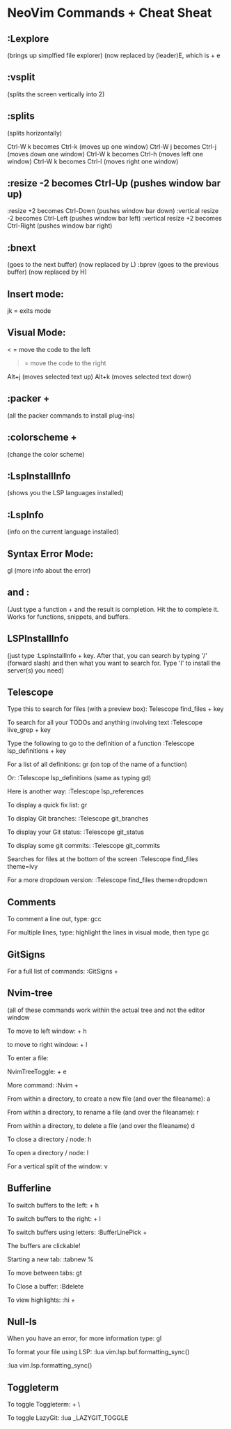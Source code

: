 # NeoVim Commands + Cheat Sheat

## :Lexplore
(brings up simplfied file explorer)
(now replaced by (leader)E, which is <Space> + e

## :vsplit
(splits the screen vertically into 2)

## :splits
(splits horizontally)

Ctrl-W k becomes Ctrl-k (moves up one window)
Ctrl-W j becomes Ctrl-j (moves down one window)
Ctrl-W k becomes Ctrl-h (moves left one window)
Ctrl-W k becomes Ctrl-l (moves right one window)

## :resize -2<CR> becomes Ctrl-Up (pushes window bar up)
:resize +2<CR> becomes Ctrl-Down (pushes window bar down)
:vertical resize -2<CR> becomes Ctrl-Left (pushes window bar left)
:vertical resize +2<CR> becomes Ctrl-Right (pushes window bar right)


## :bnext
(goes to the next buffer)
(now replaced by L)
:bprev
(goes to the previous buffer)
(now replaced by H)

## Insert mode:
jk = exits mode

## Visual Mode:
< = move the code to the left
> = move the code to the right

Alt+j (moves selected text up)
Alt+k (moves selected text down)

## :packer + <Tab>
(all the packer commands to install plug-ins)

## :colorscheme + <Tab>
(change the color scheme)

## :LspInstallInfo
(shows you the LSP languages installed)

## :LspInfo
(info on the current language installed)

## Syntax Error Mode:
gl (more info about the error)

## <tab> and <return>:
(Just type a function + <Tab> and the result is completion. Hit the <enter> to complete it. Works for functions, snippets,
and buffers.

## LSPInstallInfo
(just type :LspInstallInfo + <Enter> key. After that, you can search by typing '/' (forward slash) and then what you want to
search for. Type 'I' to install the server(s) you need)

## Telescope

Type this to search for files (with a preview box):
Telescope find_files + <Enter> key

To search for all your TODOs and anything involving text
:Telescope live_grep + <Enter> key

Type the following to go to the definition of a function
:Telescope lsp_definitions + <Enter> key

For a list of all definitions:
gr (on top of the name of a function)

Or:
:Telescope lsp_definitions (same as typing gd)

Here is another way:
:Telescope lsp_references

To display a quick fix list:
gr

To display Git branches:
:Telescope git_branches

To display your Git status:
:Telescope git_status

To display some git commits:
:Telescope git_commits

Searches for files at the bottom of the screen 
:Telescope find_files theme=ivy

For a more dropdown version:
:Telescope find_files theme=dropdown

## Comments

To comment a line out, type:
gcc

For multiple lines, type:
highlight the lines in visual mode, then type gc

## GitSigns

For a full list of commands:
:GitSigns + <tab>

## Nvim-tree
(all of these commands work within the actual tree and not the editor window

To move to left window:
<Ctrl> + h

to move to right window:
<Ctrl> + l

To enter a file:
<enter>

NvimTreeToggle:
<Spacebar> + e

More command:
:Nvim + <tab>

From within a directory, to create a new file (and over the fileaname):
a

From within a directory, to rename a file (and over the fileaname):
r

From within a directory, to delete a file (and over the fileaname)
d

To close a directory / node:
h

To open a directory / node:
l

For a vertical split of the window:
v

## Bufferline
To switch buffers to the left:
<Shift> + h

To switch buffers to the right:
<Shift> + l

To switch buffers using letters:
:BufferLinePick + <key>

The buffers are clickable!

Starting a new tab:
:tabnew %

To move between tabs:
gt

To Close a buffer:
:Bdelete

To view highlights:
:hi + <Tab>

## Null-ls

When you have an error, for more information type:
gl

To format your file using LSP:
:lua vim.lsp.buf.formatting_sync()

:lua vim.lsp.formatting_sync()

## Toggleterm

To toggle Toggleterm:
<Ctrl> + \

To toggle LazyGit:
:lua _LAZYGIT_TOGGLE
